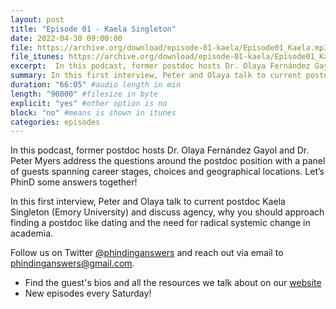 ```yaml
---
layout: post
title: "Episode 01 - Kaela Singleton"
date: 2022-04-30 09:00:00
file: https://archive.org/download/episode-01-kaela/Episode01_Kaela.mp3
file_itunes: https://archive.org/download/episode-01-kaela/Episode01_Kaela.mp3
excerpt:  In this podcast, former postdoc hosts Dr. Olaya Fernández Gayol and Dr. Peter Myers address the questions around the postdoc position with a panel of guests spanning career stages, choices and geographical locations.Let’s PhinD some answers together! In this first interview, Peter and Olaya talk to current postdoc Kaela Singleton (Emory University) and discuss agency, why you should approach finding a postdoc like dating and the need for radical systemic change in academia.
summary: In this first interview, Peter and Olaya talk to current postdoc Kaela Singleton (Emory University) and discuss agency, why you should approach finding a postdoc like dating and the need for radical systemic change in academia. Follow us on Twitter @phindinganswers and reach out via email to phindinganswers@gmail.com.
duration: "66:05" #audio length in min
length: "90800" #filesize in byte
explicit: "yes" #other option is no
block: "no" #means is shown in itunes
categories: episodes
---
```


In this podcast, former postdoc hosts Dr. Olaya Fernández Gayol and Dr. Peter Myers address the questions around the postdoc position with a panel of guests spanning career stages, choices and geographical locations. 
Let’s PhinD some answers together!

In this first interview, Peter and Olaya talk to current postdoc Kaela Singleton (Emory University) and discuss agency, why you should approach finding a postdoc like dating and the need for radical systemic change in academia.

Follow us on Twitter [@phindinganswers](https://twitter.com/phindinganswers) and reach out via email to [phindinganswers@gmail.com](mailto:phindinganswers@gmail.com).

* Find the guest's bios and all the resources we talk about on our [website](https://phindinganswers.github.io)
* New episodes every Saturday!

